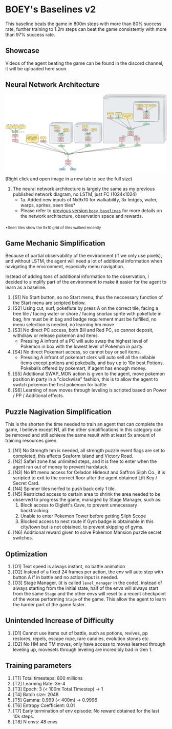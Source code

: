 # BOEY's Baselines v2
This baseline beats the game in 800m steps with more than 80% success rate, further training to 1.2m steps can beat the game consistently with more than 97% success rate.

## Showcase
Videos of the agent beating the game can be found in the discord channel, it will be uploaded here soon.

## Neural Network Architecture
<img src="../../assets/Pokemon-Network-Architecture-Boey.png?raw=true">

(Right click and open image in a new tab to see the full size)
1. The neural network architecture is largely the same as my previous published network diagram, no LSTM, just FC (1024x1024)
    - 1a. Added new inputs of Nx9x10 for walkability, 3x ledges, water, warps, sprites, seen tiles*
    - Please refer to [previous version `boey_baselines`](../boey_baselines/README.md) for more details on the network architecture, observation space and rewards.

<sub>*Seen tiles show the 9x10 grid of tiles walked recently</sub>


## Game Mechanic Simplification
Because of partial observability of the environment (if we only use pixels), and without LSTM, the agent will need a lot of additional information when navigating the environment, especially menu navigation.

Instead of adding tons of additional information to the observation, I decided to simplify part of the environment to make it easier for the agent to learn as a baseline.

1. [S1] No Start button, so no Start menu, thus the neccessary function of the Start menu are scripted below.
2. [S2] Using cut, surf, pokeflute by press A on the correct tile, facing a tree tile / facing water or shore / facing snorlax sprite with pokeflute in bag, hm must be in bag and badge requirement must be fulfilled, no menu selection is needed, no learning hm move
3. [S3] No direct PC access, both Bill and Red PC, so cannot deposit, withdraw or release pokemon and items.
    - Pressing A infront of a PC will auto swap the highest level of Pokemon in box with the lowest level of Pokemon in party.
4. [S4] No direct Pokemart access, so cannot buy or sell items.
    - Pressing A infront of pokemart clerk will auto sell all the sellable items except potions and pokeballs, and buy up to 10x best Potions, Pokeballs offered by pokemart, if agent has enough money.
5. [S5] Additional SWAP_MON action is given to the agent, move pokemon position in party in a "clockwise" fashion, this is to allow the agent to switch pokemon the first pokemon for battle
6. [S6] Learning of new moves through leveling is scripted based on Power / PP / Additional effects.


## Puzzle Nagivation Simplification
This is the shorten the time needed to train an agent that can complete the game, I believe except N1, all the other simplifications in this category can be removed and still achieve the same result with at least 5x amount of training resources given.
1. [N1] No Strength hm is needed, all strength puzzle event flags are set to completed, this affects Seaform Island and Victory Road.
2. [N2] Safari zone has unlimited steps, and it is free to enter when the agent ran out of money to prevent hardstuck.
3. [N3] No lift menu access for Celadon Hideout and Saffron Silph Co., it is scripted to exit to the correct floor after the agent obtained Lift Key / Secret Card.
4. [N4] Spinner tiles nerfed to push back only 1 tile.
5. [N5] Restricted access to certain area to shrink the area needed to be observed to progress the game, managed by Stage Manager, such as:
    1. Block access to Diglett's Cave, to prevent unnecessary backtracking.
    2. Unable to enter Pokemon Tower before getting Silph Scope
    3. Blocked access to next route if Gym badge is obtainable in this city/town but is not obtained, to prevent skipping of gyms.
6. [N6] Additional reward given to solve Pokemon Mansion puzzle secret switches.


## Optimization
1. [O1] Text speed is always instant, no battle animation
2. [O2] Instead of a fixed 24 frames per action, the env will auto step with button A if in battle and no action input is needed.
3. [O3] Stage Manager, (it is called `level_manager` in the code), instead of always starting from the initial state, half of the envs will always start from the same `Stage` and the other envs will reset to a recent checkpoint of the worse performing `Stage` of the game. This allow the agent to learn the harder part of the game faster.


## Unintended Increase of Difficulty
1. [D1] Cannot use items out of battle, such as potions, revives, pp restores, repels, escape rope, rare candies, evolution stones etc.
2. [D2] No HM and TM moves, only have access to moves learned through leveling up, movesets through leveling are incredibly bad in Gen 1.


## Training parameters
1. [T1] Total timesteps: 800 millions
2. [T2] Learning Rate: 3e-4
3. [T3] Epoch: 3 (< 100m Total Timestep) -> 1
4. [T4] Batch size: 2048
5. [T5] Gamma: 0.999 (< 400m) -> 0.9996
6. [T6] Entropy Coefficient: 0.01
7. [T7] Early termination of env episode: No reward obtained for the last 10k steps.
8. [T8] N envs: 48 envs
